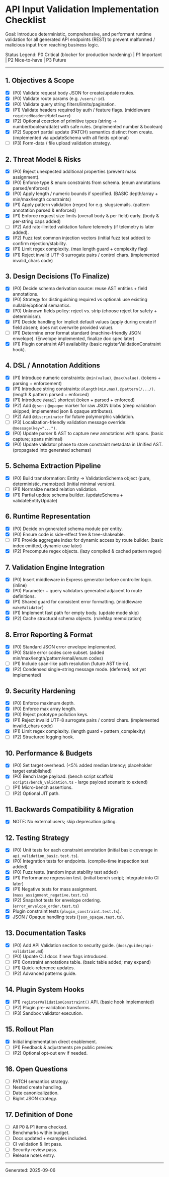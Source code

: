 # API Input Validation Implementation Checklist

Goal: Introduce deterministic, comprehensive, and performant runtime validation for all generated API endpoints (REST) to prevent malformed / malicious input from reaching business logic.

Status Legend: P0 Critical (blocker for production hardening) | P1 Important | P2 Nice-to-have | P3 Future

---
## 1. Objectives & Scope
- [x] (P0) Validate request body JSON for create/update routes.
- [x] (P0) Validate route params (e.g. `/users/:id`).
- [x] (P0) Validate query string filters/limits/pagination.
- [x] (P1) Validate headers required by auth / feature flags. (middleware `requiredHeadersMiddleware`)
- [x] (P2) Optional coercion of primitive types (string → number/boolean/date) with safe rules. (implemented number & boolean)
- [x] (P2) Support partial update (PATCH) semantics distinct from create. (implemented via updateSchema with all fields optional)
- [ ] (P3) Form-data / file upload validation strategy.

## 2. Threat Model & Risks
- [x] (P0) Reject unexpected additional properties (prevent mass assignment).
- [x] (P0) Enforce type & enum constraints from schema. (enum annotations parsed/enforced)
- [x] (P0) Apply length / numeric bounds if specified. (BASIC depth/array + min/max/length constraints)
- [x] (P1) Apply pattern validation (regex) for e.g. slugs/emails. (pattern annotation parsed & enforced)
- [x] (P1) Enforce request size limits (overall body & per field) early. (body & per-string caps added)
- [ ] (P2) Add rate-limited validation failure telemetry (if telemetry is later added).
- [x] (P2) Fuzz test common injection vectors (initial fuzz test added) to confirm rejection/stability.
- [x] (P1) Limit regex complexity. (max length guard + complexity flag)
- [x] (P1) Reject invalid UTF-8 surrogate pairs / control chars. (implemented invalid_chars code)

## 3. Design Decisions (To Finalize)
- [x] (P0) Decide schema derivation source: reuse AST entities + field annotations.
- [x] (P0) Strategy for distinguishing required vs optional: use existing nullable/optional semantics.
- [x] (P0) Unknown fields policy: reject vs. strip (choose reject for safety + determinism).
- [x] (P1) Decide handling for implicit default values (apply during create if field absent; does not overwrite provided value).
- [ ] (P1) Determine error format standard (machine-friendly JSON envelope). (Envelope implemented, finalize doc spec later)
- [x] (P1) Plugin constraint API availability (basic registerValidationConstraint hook).

## 4. DSL / Annotation Additions
- [x] (P1) Introduce numeric constraints: `@min(value)`, `@max(value)`. (tokens + parsing + enforcement)
- [x] (P1) Introduce string constraints: `@length(min,max)`, `@pattern(/.../)`. (length & pattern parsed + enforced)
- [x] (P1) Introduce `@email` shortcut (token + parsed + enforced)
- [x] (P2) Add `@json` / `@opaque` marker for raw JSON blobs (deep validation skipped; implemented json & opaque attributes).
- [ ] (P2) Add `@discriminator` for future polymorphic validation.
- [ ] (P3) Localization-friendly validation message override: `@message(key="...")`.
- [x] (P0) Update parser & AST to capture new annotations with spans. (basic capture; spans minimal)
- [x] (P0) Update validator phase to store constraint metadata in Unified AST. (propagated into generated schemas)

## 5. Schema Extraction Pipeline
- [x] (P0) Build transformation: Entity -> ValidationSchema object (pure, deterministic, memoized) (initial minimal version).
- [ ] (P1) Normalize nested relation validation.
- [x] (P1) Partial update schema builder. (updateSchema + validateEntityUpdate)

## 6. Runtime Representation
- [x] (P0) Decide on generated schema module per entity.
- [x] (P0) Ensure code is side-effect free & tree-shakeable.
- [ ] (P1) Provide aggregate index for dynamic access by route builder. (basic index emitted, dynamic use later)
- [x] (P2) Precompute regex objects. (lazy compiled & cached pattern regex)

## 7. Validation Engine Integration
- [x] (P0) Insert middleware in Express generator before controller logic. (inline)
- [x] (P0) Parameter + query validators generated adjacent to route definitions.
- [x] (P1) Shared guard for consistent error formatting. (middleware `makeValidator`)
- [x] (P1) Implement fast path for empty body. (update mode skip)
- [x] (P2) Cache structural schema objects. (ruleMap memoization)

## 8. Error Reporting & Format
- [x] (P0) Standard JSON error envelope implemented.
- [x] (P0) Stable error codes core subset. (added min/max/length/pattern/email/enum codes)
- [ ] (P1) Include span-like path resolution (future AST tie-in).
- [x] (P2) Condensed single-string message mode. (deferred; not yet implemented)

## 9. Security Hardening
- [x] (P0) Enforce maximum depth.
- [x] (P0) Enforce max array length.
- [x] (P0) Reject prototype pollution keys.
- [x] (P1) Reject invalid UTF-8 surrogate pairs / control chars. (implemented invalid_chars code)
- [x] (P1) Limit regex complexity. (length guard + pattern_complexity)
- [ ] (P2) Structured logging hook.

## 10. Performance & Budgets
- [x] (P0) Set target overhead. (<5% added median latency; placeholder target established)
- [x] (P0) Bench large payload. (bench script scaffold `scripts/bench_validation.ts` - large payload scenario to extend)
- [ ] (P1) Micro-bench assertions.
- [ ] (P2) Optional JIT path.

## 11. Backwards Compatibility & Migration
- [x] NOTE: No external users; skip deprecation gating.

## 12. Testing Strategy
- [x] (P0) Unit tests for each constraint annotation (initial basic coverage in `api_validation_basic.test.ts`).
- [x] (P0) Integration tests for endpoints. (compile-time inspection test added)
- [x] (P0) Fuzz tests. (random input stability test added)
- [x] (P1) Performance regression test. (initial bench script; integrate into CI later)
- [x] (P1) Negative tests for mass assignment. (`mass_assignment_negative.test.ts`)
- [x] (P2) Snapshot tests for envelope ordering. (`error_envelope_order.test.ts`)
- [x] Plugin constraint tests (`plugin_constraint.test.ts`).
- [x] JSON / Opaque handling tests (`json_opaque.test.ts`).

## 13. Documentation Tasks
- [x] (P0) Add API Validation section to security guide. (`docs/guides/api-validation.md`)
- [ ] (P0) Update CLI docs if new flags introduced.
- [ ] (P1) Constraint annotations table. (basic table added; may expand)
- [ ] (P1) Quick-reference updates.
- [ ] (P2) Advanced patterns guide.

## 14. Plugin System Hooks
- [x] (P1) `registerValidationConstraint()` API. (basic hook implemented)
- [ ] (P2) Plugin pre-validation transforms.
- [ ] (P3) Sandbox validator execution.

## 15. Rollout Plan
- [x] Initial implementation direct enablement.
- [ ] (P1) Feedback & adjustments pre public preview.
- [ ] (P2) Optional opt-out env if needed.

## 16. Open Questions
- [ ] PATCH semantics strategy.
- [ ] Nested create handling.
- [ ] Date canonicalization.
- [ ] BigInt JSON strategy.

## 17. Definition of Done
- [ ] All P0 & P1 items checked.
- [ ] Benchmarks within budget.
- [ ] Docs updated + examples included.
- [ ] CI validation & lint pass.
- [ ] Security review pass.
- [ ] Release notes entry.

---
Generated: 2025-09-06
